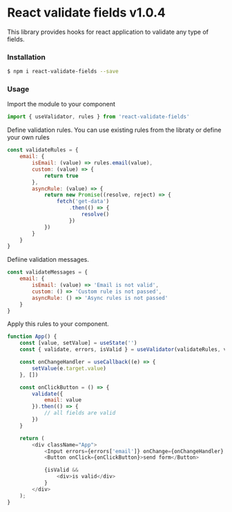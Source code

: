 # React validate fields v1.0.4

This library provides hooks for react application to validate any type of fields.

### Installation

```sh
$ npm i react-validate-fields --save
```
### Usage

Import the module to your component
```javascript
import { useValidator, rules } from 'react-validate-fields'
```

Define validation rules. You can use existing rules from the libraty or define your own rules
```javascript
const validateRules = {
    email: {
        isEmail: (value) => rules.email(value),
        custom: (value) => {
            return true
        },
        asyncRule: (value) => {
            return new Promise((resolve, reject) => { 
                fetch('get-data')
                    .then(() => {
                        resolve()
                    })
            })
        }
    }
}
```

Defiine validation messages.
```javascript
const validateMessages = {
    email: {
        isEmail: (value) => 'Email is not valid',
        custom: () => 'Custom rule is not passed',
        asyncRule: () => 'Async rules is not passed'
    }
}
```

Apply this rules to your component.
```javascript
function App() {
    const [value, setValue] = useState('')
    const { validate, errors, isValid } = useValidator(validateRules, validateMessages)

    const onChangeHandler = useCallback((e) => {
        setValue(e.target.value)
    }, [])

    const onClickButton = () => {
        validate({
            email: value
        }).then(() => {
            // all fields are valid
        })
    }

    return (
        <div className="App">
            <Input errors={errors['email']} onChange={onChangeHandler} value={value} />
            <Button onClick={onClickButton}>send form</Button>

            {isValid &&
                <div>is valid</div>
            }
        </div>
    );
}
```